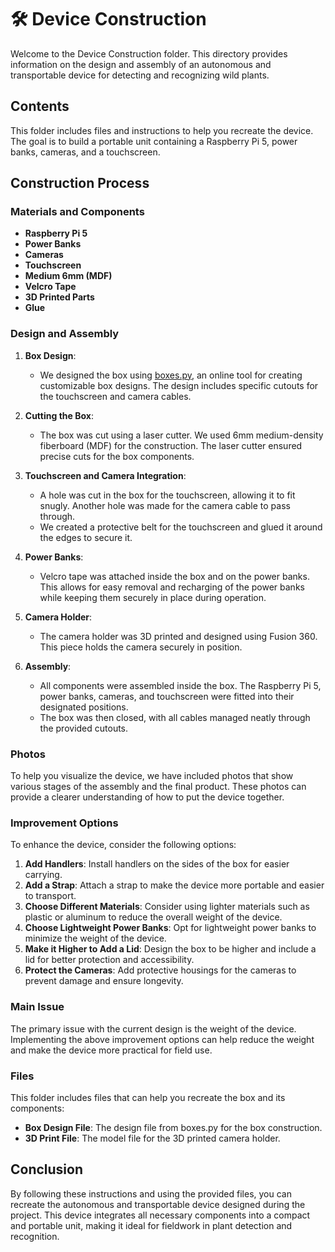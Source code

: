# 🛠️ Device Construction

Welcome to the Device Construction folder. This directory provides information on the design and assembly of an autonomous and transportable device for detecting and recognizing wild plants.

## Contents

This folder includes files and instructions to help you recreate the device. The goal is to build a portable unit containing a Raspberry Pi 5, power banks, cameras, and a touchscreen.

## Construction Process

### Materials and Components
- **Raspberry Pi 5**
- **Power Banks**
- **Cameras**
- **Touchscreen**
- **Medium 6mm (MDF)**
- **Velcro Tape**
- **3D Printed Parts**
- **Glue**

### Design and Assembly

1. **Box Design**:
   - We designed the box using [boxes.py](https://boxes.hackerspace-bamberg.de/UniversalBox?language=fr), an online tool for creating customizable box designs. The design includes specific cutouts for the touchscreen and camera cables.

2. **Cutting the Box**:
   - The box was cut using a laser cutter. We used 6mm medium-density fiberboard (MDF) for the construction. The laser cutter ensured precise cuts for the box components.

3. **Touchscreen and Camera Integration**:
   - A hole was cut in the box for the touchscreen, allowing it to fit snugly. Another hole was made for the camera cable to pass through.
   - We created a protective belt for the touchscreen and glued it around the edges to secure it.

4. **Power Banks**:
   - Velcro tape was attached inside the box and on the power banks. This allows for easy removal and recharging of the power banks while keeping them securely in place during operation.

5. **Camera Holder**:
   - The camera holder was 3D printed and designed using Fusion 360. This piece holds the camera securely in position.

6. **Assembly**:
   - All components were assembled inside the box. The Raspberry Pi 5, power banks, cameras, and touchscreen were fitted into their designated positions.
   - The box was then closed, with all cables managed neatly through the provided cutouts.

### Photos
To help you visualize the device, we have included photos that show various stages of the assembly and the final product. These photos can provide a clearer understanding of how to put the device together.

### Improvement Options

To enhance the device, consider the following options:

1. **Add Handlers**: Install handlers on the sides of the box for easier carrying.
2. **Add a Strap**: Attach a strap to make the device more portable and easier to transport.
3. **Choose Different Materials**: Consider using lighter materials such as plastic or aluminum to reduce the overall weight of the device.
4. **Choose Lightweight Power Banks**: Opt for lightweight power banks to minimize the weight of the device.
5. **Make it Higher to Add a Lid**: Design the box to be higher and include a lid for better protection and accessibility.
6. **Protect the Cameras**: Add protective housings for the cameras to prevent damage and ensure longevity.

### Main Issue

The primary issue with the current design is the weight of the device. Implementing the above improvement options can help reduce the weight and make the device more practical for field use.

### Files

This folder includes files that can help you recreate the box and its components:
- **Box Design File**: The design file from boxes.py for the box construction.
- **3D Print File**: The model file for the 3D printed camera holder.

## Conclusion

By following these instructions and using the provided files, you can recreate the autonomous and transportable device designed during the project. This device integrates all necessary components into a compact and portable unit, making it ideal for fieldwork in plant detection and recognition.
